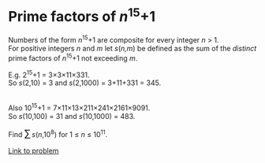 # Prime factors of <var>n</var><sup>15</sup>+1

<p>
Numbers of the form <var>n</var><sup>15</sup>+1 are composite for every integer <var>n</var> &gt; 1.<br />
For positive integers <var>n</var> and <var>m</var> let <var>s</var>(<var>n,m</var>) be defined as the sum of the <i>distinct</i> prime factors of <var>n</var><sup>15</sup>+1 not exceeding <var>m</var>.
</p>
E.g. 2<sup>15</sup>+1 = 3×3×11×331.<br />
So <var>s</var>(2,10) = 3 and <var>s</var>(2,1000) = 3+11+331 = 345.<br /><br />

Also 10<sup>15</sup>+1 = 7×11×13×211×241×2161×9091.<br />
So <var>s</var>(10,100) = 31 and <var>s</var>(10,1000) = 483.<br /><p>
Find <span style="font-size:larger;"><span style="font-size:larger;">∑</span></span> <var>s</var>(<var>n</var>,10<sup>8</sup>) for 1 ≤ <var>n</var> ≤ 10<sup>11</sup>.
</p>


[Link to problem](https://projecteuler.net/problem=421)
